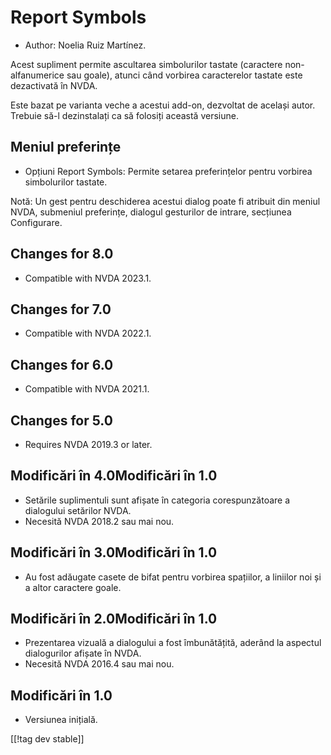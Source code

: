 # Report Symbols #

*	Author: Noelia Ruiz Martínez.

Acest supliment permite ascultarea simbolurilor tastate (caractere
non-alfanumerice sau goale), atunci când vorbirea caracterelor tastate este
dezactivată în NVDA.

Este bazat pe varianta veche a acestui add-on, dezvoltat de același
autor. Trebuie să-l dezinstalați ca să folosiți această versiune.

## Meniul preferințe ##
*	Opțiuni Report Symbols: Permite setarea preferințelor pentru vorbirea
  simbolurilor tastate.

Notă: Un gest pentru deschiderea acestui dialog poate fi atribuit din meniul
NVDA, submeniul preferințe, dialogul gesturilor de intrare, secțiunea
Configurare.

## Changes for 8.0
* Compatible with NVDA 2023.1.

## Changes for 7.0
* Compatible with NVDA 2022.1.

## Changes for 6.0
* Compatible with NVDA 2021.1.

## Changes for 5.0 ##
*	Requires NVDA 2019.3 or later.

## Modificări în 4.0Modificări în 1.0 ##
* Setările suplimentuli sunt afișate în categoria corespunzătoare a
  dialogului setărilor NVDA.
* Necesită NVDA 2018.2 sau mai nou.

## Modificări în 3.0Modificări în 1.0 ##
* Au fost adăugate casete de bifat pentru vorbirea spațiilor, a liniilor noi
  și a altor caractere goale.

## Modificări în 2.0Modificări în 1.0 ##
*	Prezentarea vizuală a dialogului a fost îmbunătățită, aderând la aspectul
  dialogurilor afișate în NVDA.
*	Necesită NVDA 2016.4 sau mai nou.

## Modificări în 1.0 ##
*	Versiunea inițială.

[[!tag dev stable]]
